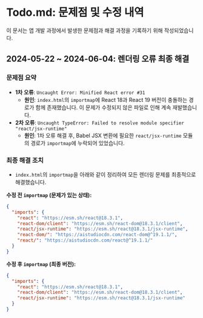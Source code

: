 # Todo.md: 문제점 및 수정 내역

이 문서는 앱 개발 과정에서 발생한 문제점과 해결 과정을 기록하기 위해 작성되었습니다.

## 2024-05-22 ~ 2024-06-04: 렌더링 오류 최종 해결

### 문제점 요약
- **1차 오류**: `Uncaught Error: Minified React error #31`
  - **원인**: `index.html`의 `importmap`에 React 18과 React 19 버전이 충돌하는 경로가 함께 존재했습니다. 이 문제가 수정되지 않은 파일로 인해 계속 재발했습니다.
- **2차 오류**: `Uncaught TypeError: Failed to resolve module specifier "react/jsx-runtime"`
  - **원인**: 1차 오류 해결 후, Babel JSX 변환에 필요한 `react/jsx-runtime` 모듈의 경로가 `importmap`에 누락되어 있었습니다.

### 최종 해결 조치
- `index.html`의 `importmap`을 아래와 같이 정리하여 모든 렌더링 문제를 최종적으로 해결했습니다.

**수정 전 `importmap` (문제가 있는 상태):**
```json
{
  "imports": {
    "react": "https://esm.sh/react@18.3.1",
    "react-dom/client": "https://esm.sh/react-dom@18.3.1/client",
    "react/jsx-runtime": "https://esm.sh/react@18.3.1/jsx-runtime",
    "react-dom/": "https://aistudiocdn.com/react-dom@^19.1.1/",
    "react/": "https://aistudiocdn.com/react@^19.1.1/"
  }
}
```

**수정 후 `importmap` (최종 버전):**
```json
{
  "imports": {
    "react": "https://esm.sh/react@18.3.1",
    "react-dom/client": "https://esm.sh/react-dom@18.3.1/client",
    "react/jsx-runtime": "https://esm.sh/react@18.3.1/jsx-runtime"
  }
}
```